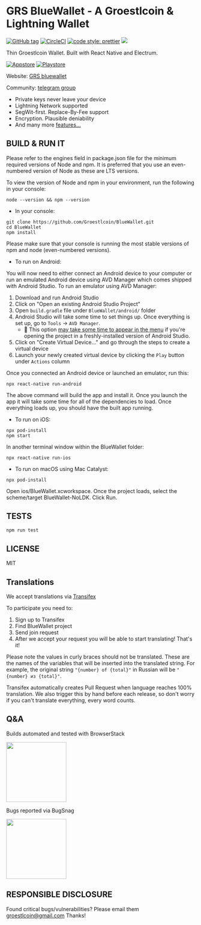 # GRS BlueWallet - A Groestlcoin & Lightning Wallet

[![GitHub tag](https://img.shields.io/badge/dynamic/json.svg?url=https://raw.githubusercontent.com/Groestlcoin/BlueWallet/master/package.json&query=$.version&label=Version)](https://github.com/Groestlcoin/BlueWallet)
[![CircleCI](https://circleci.com/gh/Groestlcoin/BlueWallet.svg?style=svg)](https://circleci.com/gh/Groestlcoin/BlueWallet)
[![code style: prettier](https://img.shields.io/badge/code_style-prettier-ff69b4.svg?style=flat-square)](https://github.com/prettier/prettier)
![](https://img.shields.io/github/license/Groestlcoin/BlueWallet.svg)

Thin Groestlcoin Wallet.
Built with React Native and Electrum.

[![Appstore](https://bluewallet.io/uploads/app-store-badge-blue.svg)](https://apps.apple.com/us/app/grs-bluewallet/id1518766083)
[![Playstore](https://bluewallet.io/uploads/play-store-badge-blue.svg)](https://play.google.com/store/apps/details?id=org.groestlcoin.bluewallet)

Website: [GRS bluewallet](https://www.groestlcoin.org/grs-bluewallet/)

Community: [telegram group](https://t.me/Groestlcoin)

* Private keys never leave your device
* Lightning Network supported
* SegWit-first. Replace-By-Fee support
* Encryption. Plausible deniability
* And many more [features...](https://www.groestlcoin.org/grs-bluewallet/)


## BUILD & RUN IT

Please refer to the engines field in package.json file for the minimum required versions of Node and npm. It is preferred that you use an even-numbered version of Node as these are LTS versions.

To view the version of Node and npm in your environment, run the following in your console:

```
node --version && npm --version
```

* In your console:

```
git clone https://github.com/Groestlcoin/BlueWallet.git
cd BlueWallet
npm install
```

Please make sure that your console is running the most stable versions of npm and node (even-numbered versions).

* To run on Android:

You will now need to either connect an Android device to your computer or run an emulated Android device using AVD Manager which comes shipped with Android Studio. To run an emulator using AVD Manager:

1. Download and run Android Studio
2. Click on "Open an existing Android Studio Project"
3. Open `build.gradle` file under `BlueWallet/android/` folder
4. Android Studio will take some time to set things up. Once everything is set up, go to `Tools` -> `AVD Manager`.
    * 📝 This option [may take some time to appear in the menu](https://stackoverflow.com/questions/47173708/why-avd-manager-options-are-not-showing-in-android-studio) if you're opening the project in a freshly-installed version of Android Studio.
5. Click on "Create Virtual Device..." and go through the steps to create a virtual device
6. Launch your newly created virtual device by clicking the `Play` button under `Actions` column

Once you connected an Android device or launched an emulator, run this:

```
npx react-native run-android
```

The above command will build the app and install it. Once you launch the app it will take some time for all of the dependencies to load. Once everything loads up, you should have the built app running.

* To run on iOS:

```
npx pod-install
npm start
```

In another terminal window within the BlueWallet folder:
```
npx react-native run-ios
```

* To run on macOS using Mac Catalyst:

```
npx pod-install
```

Open ios/BlueWallet.xcworkspace. Once the project loads, select the scheme/target BlueWallet-NoLDK. Click Run.

## TESTS

```bash
npm run test
```


## LICENSE

MIT

## Translations

We accept translations via [Transifex](https://www.transifex.com/bluewallet/bluewallet/)

To participate you need to:
1. Sign up to Transifex
2. Find BlueWallet project
3. Send join request
4. After we accept your request you will be able to start translating! That's it!

Please note the values in curly braces should not be translated. These are the names of the variables that will be inserted into the translated string. For example, the original string `"{number} of {total}"` in Russian will be `"{number} из {total}"`.

Transifex automatically creates Pull Request when language reaches 100% translation. We also trigger this by hand before each release, so don't worry if you can't translate everything, every word counts.

## Q&A

Builds automated and tested with BrowserStack

<a href="https://www.browserstack.com/"><img src="https://i.imgur.com/syscHCN.png" width="160px"></a>

Bugs reported via BugSnag

<a href="https://www.bugsnag.com"><img src="https://images.typeform.com/images/QKuaAssrFCq7/image/default" width="160px"></a>


## RESPONSIBLE DISCLOSURE

Found critical bugs/vulnerabilities? Please email them groestlcoin@gmail.com
Thanks!
